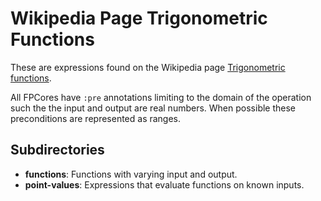 # Wikipedia Page Trigonometric Functions

These are expressions found on the Wikipedia page
[Trigonometric functions](https://en.wikipedia.org/w/index.php?title=Trigonometric_functions&oldid=1109156554).

All FPCores have `:pre` annotations limiting to the domain of the operation such
  the the input and output are real numbers.
When possible these preconditions are represented as ranges.


## Subdirectories

* __functions__: Functions with varying input and output.
* __point-values__: Expressions that evaluate functions on known inputs.
